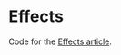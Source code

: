 # Effects

Code for the [Effects article](https://publish.obsidian.md/bruce-eckel/What+are+Effects).
